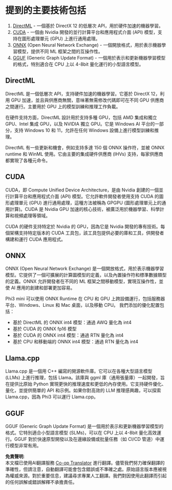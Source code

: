 <!--
CO_OP_TRANSLATOR_METADATA:
{
  "original_hash": "583e1ebd3884b47b43c883072eb8fa03",
  "translation_date": "2025-04-04T17:35:07+00:00",
  "source_file": "md\\01.Introduction\\01\\01.Understandingtech.md",
  "language_code": "hk"
}
-->
# 提到的主要技術包括

1. [DirectML](https://learn.microsoft.com/windows/ai/directml/dml?WT.mc_id=aiml-138114-kinfeylo) - 一個基於 DirectX 12 的低層次 API，用於硬件加速的機器學習。
2. [CUDA](https://blogs.nvidia.com/blog/what-is-cuda-2/) - 一個由 Nvidia 開發的並行計算平台和應用程式介面 (API) 模型，支持在圖形處理單元 (GPU) 上進行通用處理。
3. [ONNX](https://onnx.ai/) (Open Neural Network Exchange) - 一個開放格式，用於表示機器學習模型，提供不同 ML 框架之間的互操作性。
4. [GGUF](https://github.com/ggerganov/ggml/blob/master/docs/gguf.md) (Generic Graph Update Format) - 一個用於表示和更新機器學習模型的格式，特別適合在 CPU 上以 4-8bit 量化運行的小型語言模型。

## DirectML

DirectML 是一個低層次 API，支持硬件加速的機器學習。它基於 DirectX 12，利用 GPU 加速，並且與供應商無關，意味著無需修改代碼即可在不同 GPU 供應商之間運行。主要用於 GPU 上的模型訓練和推理工作負載。

在硬件支持方面，DirectML 設計用於支持多種 GPU，包括 AMD 集成和獨立 GPU、Intel 集成 GPU，以及 NVIDIA 獨立 GPU。它是 Windows AI 平台的一部分，支持 Windows 10 和 11，允許在任何 Windows 設備上進行模型訓練和推理。

DirectML 有一些更新和機會，例如支持多達 150 個 ONNX 操作符，並被 ONNX runtime 和 WinML 使用。它由主要的集成硬件供應商 (IHVs) 支持，每家供應商都實現了各種元命令。

## CUDA

CUDA，即 Compute Unified Device Architecture，是由 Nvidia 創建的一個並行計算平台和應用程式介面 (API) 模型。它允許軟件開發者使用支持 CUDA 的圖形處理單元 (GPU) 進行通用處理，這種方法被稱為 GPGPU (圖形處理單元上的通用計算)。CUDA 是 Nvidia GPU 加速的核心技術，被廣泛用於機器學習、科學計算和視頻處理等領域。

CUDA 的硬件支持特定於 Nvidia 的 GPU，因為它是 Nvidia 開發的專有技術。每個架構支持特定版本的 CUDA 工具包，該工具包提供必要的庫和工具，供開發者構建和運行 CUDA 應用程式。

## ONNX

ONNX (Open Neural Network Exchange) 是一個開放格式，用於表示機器學習模型。它提供了一個可擴展的計算圖模型的定義，以及內置操作符和標準數據類型的定義。ONNX 允許開發者在不同的 ML 框架之間移動模型，實現互操作性，並使 AI 應用的創建和部署更加容易。

Phi3 mini 可以使用 ONNX Runtime 在 CPU 和 GPU 上跨設備運行，包括服務器平台、Windows、Linux 和 Mac 桌面，以及移動 CPU。
我們添加的優化配置包括：

- 基於 DirectML 的 ONNX int4 模型：通過 AWQ 量化為 int4
- 基於 CUDA 的 ONNX fp16 模型
- 基於 CUDA 的 ONNX int4 模型：通過 RTN 量化為 int4
- 基於 CPU 和移動端的 ONNX int4 模型：通過 RTN 量化為 int4

## Llama.cpp

Llama.cpp 是一個用 C++ 編寫的開源軟件庫。它可以在各種大型語言模型 (LLMs) 上進行推理，包括 Llama。該庫與 ggml 庫（通用張量庫）一起開發，旨在提供比原始 Python 實現更快的推理速度和更低的內存使用。它支持硬件優化、量化，並提供簡單的 API 和示例。如果你對高效的 LLM 推理感興趣，可以探索 Llama.cpp，因為 Phi3 可以運行 Llama.cpp。

## GGUF

GGUF (Generic Graph Update Format) 是一個用於表示和更新機器學習模型的格式。它特別適合小型語言模型 (SLMs)，可以在 CPU 上以 4-8bit 量化高效運行。GGUF 對於快速原型開發以及在邊緣設備或批量任務（如 CI/CD 管道）中運行模型非常有用。

**免責聲明**:  
本文檔已使用AI翻譯服務 [Co-op Translator](https://github.com/Azure/co-op-translator) 進行翻譯。儘管我們努力確保翻譯的準確性，但請注意，自動翻譯可能會包含錯誤或不準確之處。原始語言版本應被視為權威來源。對於重要信息，建議尋求專業人工翻譯。我們對因使用此翻譯而引起的任何誤解或錯誤解釋不承擔責任。